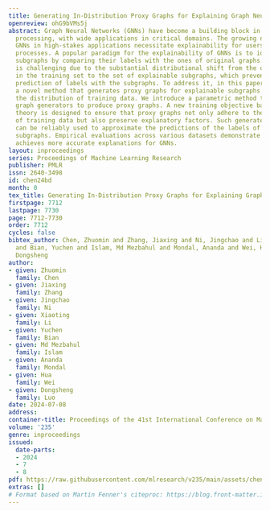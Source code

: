 ```yaml
---
title: Generating In-Distribution Proxy Graphs for Explaining Graph Neural Networks
openreview: ohG9bVMs5j
abstract: Graph Neural Networks (GNNs) have become a building block in graph data
  processing, with wide applications in critical domains. The growing needs to deploy
  GNNs in high-stakes applications necessitate explainability for users in the decision-making
  processes. A popular paradigm for the explainability of GNNs is to identify explainable
  subgraphs by comparing their labels with the ones of original graphs. This task
  is challenging due to the substantial distributional shift from the original graphs
  in the training set to the set of explainable subgraphs, which prevents accurate
  prediction of labels with the subgraphs. To address it, in this paper, we propose
  a novel method that generates proxy graphs for explainable subgraphs that are in
  the distribution of training data. We introduce a parametric method that employs
  graph generators to produce proxy graphs. A new training objective based on information
  theory is designed to ensure that proxy graphs not only adhere to the distribution
  of training data but also preserve explanatory factors. Such generated proxy graphs
  can be reliably used to approximate the predictions of the labels of explainable
  subgraphs. Empirical evaluations across various datasets demonstrate our method
  achieves more accurate explanations for GNNs.
layout: inproceedings
series: Proceedings of Machine Learning Research
publisher: PMLR
issn: 2640-3498
id: chen24bd
month: 0
tex_title: Generating In-Distribution Proxy Graphs for Explaining Graph Neural Networks
firstpage: 7712
lastpage: 7730
page: 7712-7730
order: 7712
cycles: false
bibtex_author: Chen, Zhuomin and Zhang, Jiaxing and Ni, Jingchao and Li, Xiaoting
  and Bian, Yuchen and Islam, Md Mezbahul and Mondal, Ananda and Wei, Hua and Luo,
  Dongsheng
author:
- given: Zhuomin
  family: Chen
- given: Jiaxing
  family: Zhang
- given: Jingchao
  family: Ni
- given: Xiaoting
  family: Li
- given: Yuchen
  family: Bian
- given: Md Mezbahul
  family: Islam
- given: Ananda
  family: Mondal
- given: Hua
  family: Wei
- given: Dongsheng
  family: Luo
date: 2024-07-08
address:
container-title: Proceedings of the 41st International Conference on Machine Learning
volume: '235'
genre: inproceedings
issued:
  date-parts:
  - 2024
  - 7
  - 8
pdf: https://raw.githubusercontent.com/mlresearch/v235/main/assets/chen24bd/chen24bd.pdf
extras: []
# Format based on Martin Fenner's citeproc: https://blog.front-matter.io/posts/citeproc-yaml-for-bibliographies/
---
```


